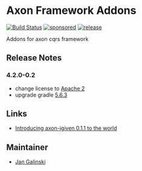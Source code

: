 # Axon Framework Addons

[![Build Status](https://api.travis-ci.org/toolisticon/axon-addons.svg)](https://travis-ci.org/toolisticon/axon-addons)
[![sponsored](https://img.shields.io/badge/sponsoredBy-Holisticon-RED.svg)](https://holisticon.de/)
[![release](https://img.shields.io/badge/jcenter-0.1.1-BLUE.svg)](https://bintray.com/beta/#/toolisticon/maven/axon-addons/)


Addons for axon cqrs framework

## Release Notes

### 4.2.0-0.2

* change license to [Apache 2](./LICENSE)
* upgrade gradle [5.6.3](https://docs.gradle.org/5.6.3/release-notes.html)

## Links

* [Introducing axon-jgiven 0.1.1 to the world](https://groups.google.com/d/msg/axonframework/bcgVbfn8SME/7PtphIOkCQAJ)


## Maintainer

* [Jan Galinski](https://github.com/jangalinski)
